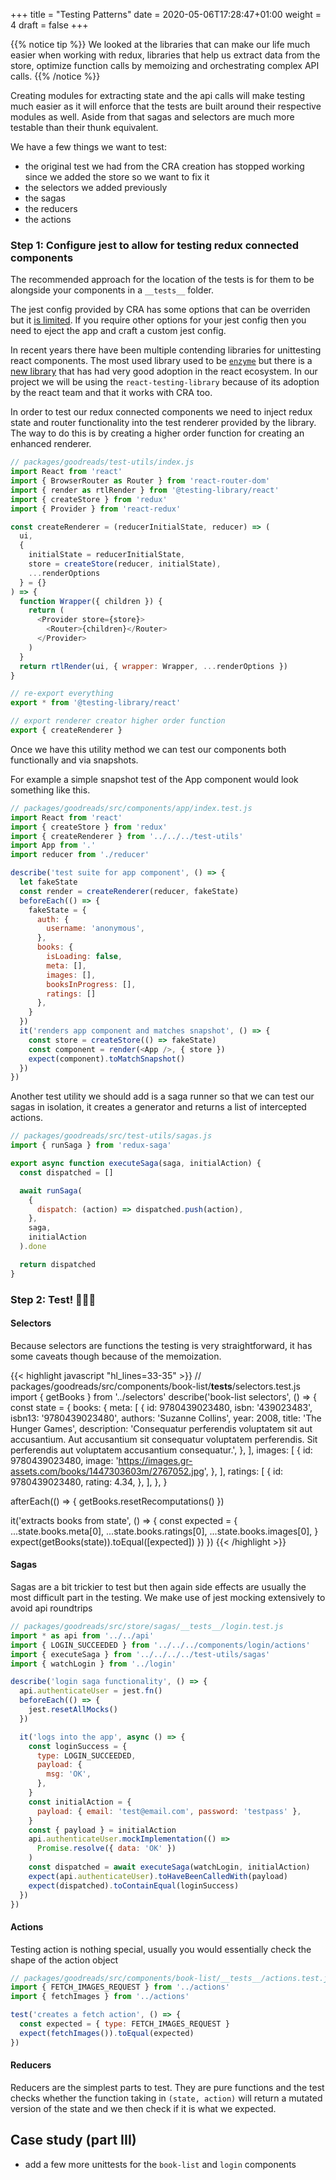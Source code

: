 +++
title = "Testing Patterns"
date = 2020-05-06T17:28:47+01:00
weight = 4
draft = false
+++

{{% notice tip %}}
We looked at the libraries that can make our life much easier when working with redux, libraries that help us extract
data from the store, optimize function calls by memoizing and orchestrating complex API calls.
{{% /notice %}}

Creating modules for extracting state and the api calls will make testing much easier as it will enforce that the tests
are built around their respective modules as well. Aside from that sagas and selectors are much more testable than their
thunk equivalent.

We have a few things we want to test:
- the original test we had from the CRA creation has stopped working since we added the store so we want to fix it
- the selectors we added previously
- the sagas
- the reducers
- the actions

### Step 1: Configure jest to allow for testing redux connected components
The recommended approach for the location of the tests is for them to be alongside your components in a `__tests__`
folder.

The jest config provided by CRA has some options that can be overriden but it [is limited](https://create-react-app.dev/docs/running-tests/#configuration).
If you require other options for your jest config then you need to eject the app and craft a custom jest config.

In recent years there have been multiple contending libraries for unittesting react components. The most used library
used to be [`enzyme`](https://enzymejs.github.io/enzyme/) but there is a [new library](https://testing-library.com/) that has had very good adoption in
the  react ecosystem. In our project we will be using the `react-testing-library` because of its adoption by the react
team and that it works with CRA too.

In order to test our redux connected components we need to inject redux state and router functionality into the test renderer provided by the library.
The way to do this is by creating a higher order function for creating an enhanced renderer.

```javascript
// packages/goodreads/test-utils/index.js
import React from 'react'
import { BrowserRouter as Router } from 'react-router-dom'
import { render as rtlRender } from '@testing-library/react'
import { createStore } from 'redux'
import { Provider } from 'react-redux'

const createRenderer = (reducerInitialState, reducer) => (
  ui,
  {
    initialState = reducerInitialState,
    store = createStore(reducer, initialState),
    ...renderOptions
  } = {}
) => {
  function Wrapper({ children }) {
    return (
      <Provider store={store}>
        <Router>{children}</Router>
      </Provider>
    )
  }
  return rtlRender(ui, { wrapper: Wrapper, ...renderOptions })
}

// re-export everything
export * from '@testing-library/react'

// export renderer creator higher order function
export { createRenderer }
```

Once we have this utility method we can test our components both functionally and via snapshots.

For example a simple snapshot test of the App component would look something like this.

```javascript
// packages/goodreads/src/components/app/index.test.js
import React from 'react'
import { createStore } from 'redux'
import { createRenderer } from '../../../test-utils'
import App from '.'
import reducer from './reducer'

describe('test suite for app component', () => {
  let fakeState
  const render = createRenderer(reducer, fakeState)
  beforeEach(() => {
    fakeState = {
      auth: {
        username: 'anonymous',
      },
      books: {
        isLoading: false,
        meta: [],
        images: [],
        booksInProgress: [],
        ratings: []
      },
    }
  })
  it('renders app component and matches snapshot', () => {
    const store = createStore(() => fakeState)
    const component = render(<App />, { store })
    expect(component).toMatchSnapshot()
  })
})
```

Another test utility we should add is a saga runner so that we can test our sagas in isolation, it creates a generator
and returns a list of intercepted actions.

```javascript
// packages/goodreads/src/test-utils/sagas.js
import { runSaga } from 'redux-saga'

export async function executeSaga(saga, initialAction) {
  const dispatched = []

  await runSaga(
    {
      dispatch: (action) => dispatched.push(action),
    },
    saga,
    initialAction
  ).done

  return dispatched
}
```

### Step 2: Test! 🎉🎉🎉

#### Selectors
Because selectors are functions the testing is very straightforward, it has some caveats though because of the
memoization.

{{<  highlight javascript "hl_lines=33-35" >}}
// packages/goodreads/src/components/book-list/__tests__/selectors.test.js
import { getBooks } from '../selectors'
describe('book-list selectors', () => {
  const state = {
    books: {
      meta: [
        {
          id: 9780439023480,
          isbn: '439023483',
          isbn13: '9780439023480',
          authors: 'Suzanne Collins',
          year: 2008,
          title: 'The Hunger Games',
          description:
            'Consequatur perferendis voluptatem sit aut accusantium. Aut accusantium sit consequatur voluptatem perferendis. Sit perferendis aut voluptatem accusantium consequatur.',
        },
      ],
      images: [
        {
          id: 9780439023480,
          image: 'https://images.gr-assets.com/books/1447303603m/2767052.jpg',
        },
      ],
      ratings: [
        {
          id: 9780439023480,
          rating: 4.34,
        },
      ],
    },
  }

  afterEach(() => {
    getBooks.resetRecomputations()
  })

  it('extracts books from state', () => {
    const expected = {
      ...state.books.meta[0],
      ...state.books.ratings[0],
      ...state.books.images[0],
    }
    expect(getBooks(state)).toEqual([expected])
  })
})
{{< /highlight >}}

#### Sagas
Sagas are a bit trickier to test but then again side effects are usually the most difficult part in the testing. We make
use of jest mocking extensively to avoid api roundtrips
```javascript
// packages/goodreads/src/store/sagas/__tests__/login.test.js
import * as api from '../../api'
import { LOGIN_SUCCEEDED } from '../../../components/login/actions'
import { executeSaga } from '../../../../test-utils/sagas'
import { watchLogin } from '../login'

describe('login saga functionality', () => {
  api.authenticateUser = jest.fn()
  beforeEach(() => {
    jest.resetAllMocks()
  })

  it('logs into the app', async () => {
    const loginSuccess = {
      type: LOGIN_SUCCEEDED,
      payload: {
        msg: 'OK',
      },
    }
    const initialAction = {
      payload: { email: 'test@email.com', password: 'testpass' },
    }
    const { payload } = initialAction
    api.authenticateUser.mockImplementation(() =>
      Promise.resolve({ data: 'OK' })
    )
    const dispatched = await executeSaga(watchLogin, initialAction)
    expect(api.authenticateUser).toHaveBeenCalledWith(payload)
    expect(dispatched).toContainEqual(loginSuccess)
  })
})
```

#### Actions
Testing action is nothing special, usually you would essentially check the shape of the action object
```javascript
// packages/goodreads/src/components/book-list/__tests__/actions.test.js
import { FETCH_IMAGES_REQUEST } from '../actions'
import { fetchImages } from '../actions'

test('creates a fetch action', () => {
  const expected = { type: FETCH_IMAGES_REQUEST }
  expect(fetchImages()).toEqual(expected)
})
```
#### Reducers
Reducers are the simplest parts to test. They are pure functions and the test checks whether the function taking in
`(state, action)` will return a mutated version of the state and we then check if it is what we expected.


## Case study (part III)
- add a few more unittests for the `book-list` and `login` components
